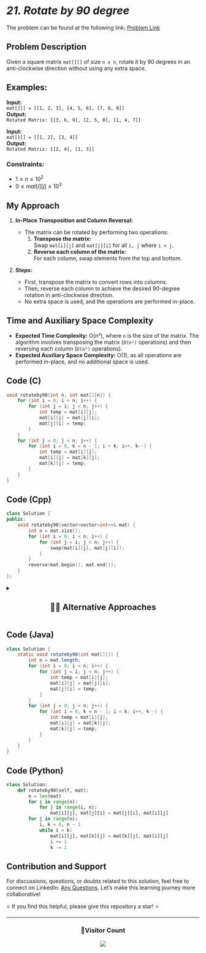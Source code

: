 # _21. Rotate by 90 degree_

The problem can be found at the following link: [Problem Link](https://www.geeksforgeeks.org/problems/rotate-by-90-degree-1587115621/1)

## Problem Description

Given a square matrix `mat[][]` of size `n x n`, rotate it by 90 degrees in an anti-clockwise direction without using any extra space.

## Examples:

**Input:**  
`mat[][] = [[1, 2, 3], [4, 5, 6], [7, 8, 9]]`  
**Output:**  
`Rotated Matrix: [[3, 6, 9], [2, 5, 8], [1, 4, 7]]`

**Input:**  
`mat[][] = [[1, 2], [3, 4]]`  
**Output:**  
`Rotated Matrix: [[2, 4], [1, 3]]`

### Constraints:

- $`1 ≤ n ≤ 10^2`$
- $`0 ≤ mat[i][j] ≤ 10^3`$

## My Approach

1. **In-Place Transposition and Column Reversal:**

   - The matrix can be rotated by performing two operations:
     1. **Transpose the matrix:**  
        Swap `mat[i][j]` and `mat[j][i]` for all `i, j` where `i < j`.
     2. **Reverse each column of the matrix:**  
        For each column, swap elements from the top and bottom.

2. **Steps:**
   - First, transpose the matrix to convert rows into columns.
   - Then, reverse each column to achieve the desired 90-degree rotation in anti-clockwise direction.
   - No extra space is used, and the operations are performed in-place.

## Time and Auxiliary Space Complexity

- **Expected Time Complexity:** O(n²), where `n` is the size of the matrix. The algorithm involves transposing the matrix (`O(n²)` operations) and then reversing each column (`O(n²)` operations).
- **Expected Auxiliary Space Complexity:** O(1), as all operations are performed in-place, and no additional space is used.

## Code (C)

```c
void rotateby90(int n, int mat[][n]) {
    for (int i = 0; i < n; i++) {
        for (int j = i; j < n; j++) {
            int temp = mat[i][j];
            mat[i][j] = mat[j][i];
            mat[j][i] = temp;
        }
    }
    for (int j = 0; j < n; j++) {
        for (int i = 0, k = n - 1; i < k; i++, k--) {
            int temp = mat[i][j];
            mat[i][j] = mat[k][j];
            mat[k][j] = temp;
        }
    }
}
```

## Code (Cpp)

```cpp
class Solution {
public:
    void rotateby90(vector<vector<int>>& mat) {
        int n = mat.size();
        for (int i = 0; i < n; i++) {
            for (int j = i; j < n; j++) {
                swap(mat[i][j], mat[j][i]);
            }
        }
        reverse(mat.begin(), mat.end());
    }
};
```

<details>
  <summary><h2 align='center'>👨‍💻 Alternative Approaches</h2></summary>

## Code (Cpp)

```cpp
class Solution {
public:
    void rotateby90(vector<vector<int>>& mat) {
        int n = mat.size();
        for (int i = 0; i < n; i++) {
            for (int j = i; j < n; j++) {
                swap(mat[i][j], mat[j][i]);
            }
        }
        for (int j = 0; j < n; j++) {
            for (int i = 0, k = n - 1; i < k; i++, k--) {
                swap(mat[i][j], mat[k][j]);
            }
        }
    }
};
```

</details>

## Code (Java)

```java
class Solution {
    static void rotateby90(int mat[][]) {
        int n = mat.length;
        for (int i = 0; i < n; i++) {
            for (int j = i; j < n; j++) {
                int temp = mat[i][j];
                mat[i][j] = mat[j][i];
                mat[j][i] = temp;
            }
        }
        for (int j = 0; j < n; j++) {
            for (int i = 0, k = n - 1; i < k; i++, k--) {
                int temp = mat[i][j];
                mat[i][j] = mat[k][j];
                mat[k][j] = temp;
            }
        }
    }
}
```

## Code (Python)

```python
class Solution:
    def rotateby90(self, mat):
        n = len(mat)
        for i in range(n):
            for j in range(i, n):
                mat[i][j], mat[j][i] = mat[j][i], mat[i][j]
        for j in range(n):
            i, k = 0, n - 1
            while i < k:
                mat[i][j], mat[k][j] = mat[k][j], mat[i][j]
                i += 1
                k -= 1
```

## Contribution and Support

For discussions, questions, or doubts related to this solution, feel free to connect on LinkedIn: [Any Questions](https://www.linkedin.com/in/patel-hetkumar-sandipbhai-8b110525a/). Let’s make this learning journey more collaborative!

⭐ If you find this helpful, please give this repository a star! ⭐

---

<div align="center">
  <h3><b>📍Visitor Count</b></h3>
</div>

<p align="center">
  <img src="https://profile-counter.glitch.me/Hunterdii/count.svg" />
</p>
